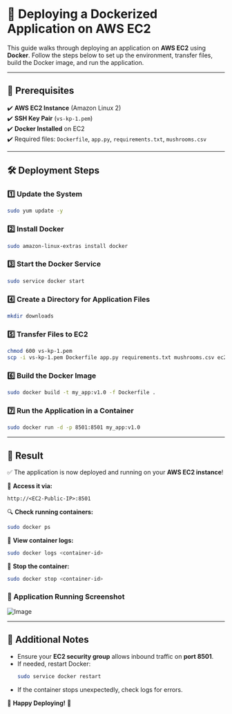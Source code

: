 # 🚀 Deploying a Dockerized Application on AWS EC2  

This guide walks through deploying an application on **AWS EC2** using **Docker**. Follow the steps below to set up the environment, transfer files, build the Docker image, and run the application.  



---

## 📌 Prerequisites  

✔️ **AWS EC2 Instance** (Amazon Linux 2)  
✔️ **SSH Key Pair** (`vs-kp-1.pem`)  
✔️ **Docker Installed** on EC2  
✔️ Required files: `Dockerfile`, `app.py`, `requirements.txt`, `mushrooms.csv`  

---

## 🛠 Deployment Steps  

### 1️⃣ Update the System  
```sh
sudo yum update -y
```

### 2️⃣ Install Docker  
```sh
sudo amazon-linux-extras install docker
```

### 3️⃣ Start the Docker Service  
```sh
sudo service docker start
```

### 4️⃣ Create a Directory for Application Files  
```sh
mkdir downloads
```

### 5️⃣ Transfer Files to EC2  
```sh
chmod 600 vs-kp-1.pem
scp -i vs-kp-1.pem Dockerfile app.py requirements.txt mushrooms.csv ec2-user@13.60.105.49:/home/ec2-user/downloads
```

### 6️⃣ Build the Docker Image  
```sh
sudo docker build -t my_app:v1.0 -f Dockerfile .
```

### 7️⃣ Run the Application in a Container  
```sh
sudo docker run -d -p 8501:8501 my_app:v1.0
```

---

## 🎯 Result  

✅ The application is now deployed and running on your **AWS EC2 instance**!  

📌 **Access it via:**  
```
http://<EC2-Public-IP>:8501
```

🔍 **Check running containers:**  
```sh
sudo docker ps
```

📜 **View container logs:**  
```sh
sudo docker logs <container-id>
```

🛑 **Stop the container:**  
```sh
sudo docker stop <container-id>
```

### 📸 Application Running Screenshot  
![Image](https://github.com/user-attachments/assets/0f2ce226-c4ea-4810-8e18-2a284ca841fb)

---

## 📢 Additional Notes  

- Ensure your **EC2 security group** allows inbound traffic on **port 8501**.  
- If needed, restart Docker:  
  ```sh
  sudo service docker restart
  ```  
- If the container stops unexpectedly, check logs for errors.  

🚀 **Happy Deploying!** 🚀  

